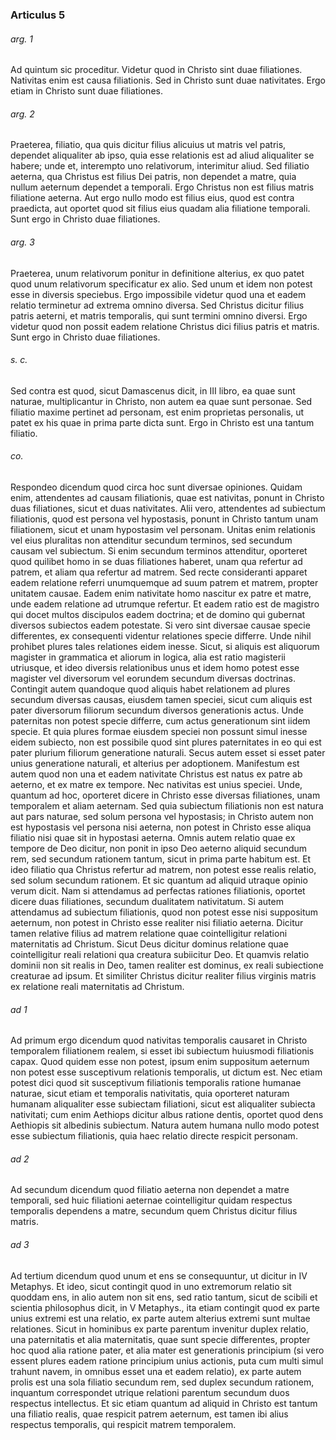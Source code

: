 ### Articulus 5

###### arg. 1
Ad quintum sic proceditur. Videtur quod in Christo sint duae filiationes. Nativitas enim est causa filiationis. Sed in Christo sunt duae nativitates. Ergo etiam in Christo sunt duae filiationes.

###### arg. 2
Praeterea, filiatio, qua quis dicitur filius alicuius ut matris vel patris, dependet aliqualiter ab ipso, quia esse relationis est ad aliud aliqualiter se habere; unde et, interempto uno relativorum, interimitur aliud. Sed filiatio aeterna, qua Christus est filius Dei patris, non dependet a matre, quia nullum aeternum dependet a temporali. Ergo Christus non est filius matris filiatione aeterna. Aut ergo nullo modo est filius eius, quod est contra praedicta, aut oportet quod sit filius eius quadam alia filiatione temporali. Sunt ergo in Christo duae filiationes.

###### arg. 3
Praeterea, unum relativorum ponitur in definitione alterius, ex quo patet quod unum relativorum specificatur ex alio. Sed unum et idem non potest esse in diversis speciebus. Ergo impossibile videtur quod una et eadem relatio terminetur ad extrema omnino diversa. Sed Christus dicitur filius patris aeterni, et matris temporalis, qui sunt termini omnino diversi. Ergo videtur quod non possit eadem relatione Christus dici filius patris et matris. Sunt ergo in Christo duae filiationes.

###### s. c.
Sed contra est quod, sicut Damascenus dicit, in III libro, ea quae sunt naturae, multiplicantur in Christo, non autem ea quae sunt personae. Sed filiatio maxime pertinet ad personam, est enim proprietas personalis, ut patet ex his quae in prima parte dicta sunt. Ergo in Christo est una tantum filiatio.

###### co.
Respondeo dicendum quod circa hoc sunt diversae opiniones. Quidam enim, attendentes ad causam filiationis, quae est nativitas, ponunt in Christo duas filiationes, sicut et duas nativitates. Alii vero, attendentes ad subiectum filiationis, quod est persona vel hypostasis, ponunt in Christo tantum unam filiationem, sicut et unam hypostasim vel personam. Unitas enim relationis vel eius pluralitas non attenditur secundum terminos, sed secundum causam vel subiectum. Si enim secundum terminos attenditur, oporteret quod quilibet homo in se duas filiationes haberet, unam qua refertur ad patrem, et aliam qua refertur ad matrem. Sed recte consideranti apparet eadem relatione referri unumquemque ad suum patrem et matrem, propter unitatem causae. Eadem enim nativitate homo nascitur ex patre et matre, unde eadem relatione ad utrumque refertur. Et eadem ratio est de magistro qui docet multos discipulos eadem doctrina; et de domino qui gubernat diversos subiectos eadem potestate. Si vero sint diversae causae specie differentes, ex consequenti videntur relationes specie differre. Unde nihil prohibet plures tales relationes eidem inesse. Sicut, si aliquis est aliquorum magister in grammatica et aliorum in logica, alia est ratio magisterii utriusque, et ideo diversis relationibus unus et idem homo potest esse magister vel diversorum vel eorundem secundum diversas doctrinas. Contingit autem quandoque quod aliquis habet relationem ad plures secundum diversas causas, eiusdem tamen speciei, sicut cum aliquis est pater diversorum filiorum secundum diversos generationis actus. Unde paternitas non potest specie differre, cum actus generationum sint iidem specie. Et quia plures formae eiusdem speciei non possunt simul inesse eidem subiecto, non est possibile quod sint plures paternitates in eo qui est pater plurium filiorum generatione naturali. Secus autem esset si esset pater unius generatione naturali, et alterius per adoptionem. Manifestum est autem quod non una et eadem nativitate Christus est natus ex patre ab aeterno, et ex matre ex tempore. Nec nativitas est unius speciei. Unde, quantum ad hoc, oporteret dicere in Christo esse diversas filiationes, unam temporalem et aliam aeternam. Sed quia subiectum filiationis non est natura aut pars naturae, sed solum persona vel hypostasis; in Christo autem non est hypostasis vel persona nisi aeterna, non potest in Christo esse aliqua filiatio nisi quae sit in hypostasi aeterna. Omnis autem relatio quae ex tempore de Deo dicitur, non ponit in ipso Deo aeterno aliquid secundum rem, sed secundum rationem tantum, sicut in prima parte habitum est. Et ideo filiatio qua Christus refertur ad matrem, non potest esse realis relatio, sed solum secundum rationem. Et sic quantum ad aliquid utraque opinio verum dicit. Nam si attendamus ad perfectas rationes filiationis, oportet dicere duas filiationes, secundum dualitatem nativitatum. Si autem attendamus ad subiectum filiationis, quod non potest esse nisi suppositum aeternum, non potest in Christo esse realiter nisi filiatio aeterna. Dicitur tamen relative filius ad matrem relatione quae cointelligitur relationi maternitatis ad Christum. Sicut Deus dicitur dominus relatione quae cointelligitur reali relationi qua creatura subiicitur Deo. Et quamvis relatio dominii non sit realis in Deo, tamen realiter est dominus, ex reali subiectione creaturae ad ipsum. Et similiter Christus dicitur realiter filius virginis matris ex relatione reali maternitatis ad Christum.

###### ad 1
Ad primum ergo dicendum quod nativitas temporalis causaret in Christo temporalem filiationem realem, si esset ibi subiectum huiusmodi filiationis capax. Quod quidem esse non potest, ipsum enim suppositum aeternum non potest esse susceptivum relationis temporalis, ut dictum est. Nec etiam potest dici quod sit susceptivum filiationis temporalis ratione humanae naturae, sicut etiam et temporalis nativitatis, quia oporteret naturam humanam aliqualiter esse subiectam filiationi, sicut est aliqualiter subiecta nativitati; cum enim Aethiops dicitur albus ratione dentis, oportet quod dens Aethiopis sit albedinis subiectum. Natura autem humana nullo modo potest esse subiectum filiationis, quia haec relatio directe respicit personam.

###### ad 2
Ad secundum dicendum quod filiatio aeterna non dependet a matre temporali, sed huic filiationi aeternae cointelligitur quidam respectus temporalis dependens a matre, secundum quem Christus dicitur filius matris.

###### ad 3
Ad tertium dicendum quod unum et ens se consequuntur, ut dicitur in IV Metaphys. Et ideo, sicut contingit quod in uno extremorum relatio sit quoddam ens, in alio autem non sit ens, sed ratio tantum, sicut de scibili et scientia philosophus dicit, in V Metaphys., ita etiam contingit quod ex parte unius extremi est una relatio, ex parte autem alterius extremi sunt multae relationes. Sicut in hominibus ex parte parentum invenitur duplex relatio, una paternitatis et alia maternitatis, quae sunt specie differentes, propter hoc quod alia ratione pater, et alia mater est generationis principium (si vero essent plures eadem ratione principium unius actionis, puta cum multi simul trahunt navem, in omnibus esset una et eadem relatio), ex parte autem prolis est una sola filiatio secundum rem, sed duplex secundum rationem, inquantum correspondet utrique relationi parentum secundum duos respectus intellectus. Et sic etiam quantum ad aliquid in Christo est tantum una filiatio realis, quae respicit patrem aeternum, est tamen ibi alius respectus temporalis, qui respicit matrem temporalem.


